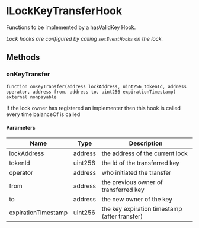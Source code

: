 # ILockKeyTransferHook

Functions to be implemented by a hasValidKey Hook.

_Lock hooks are configured by calling `setEventHooks` on the lock._

## Methods

### onKeyTransfer

```solidity
function onKeyTransfer(address lockAddress, uint256 tokenId, address operator, address from, address to, uint256 expirationTimestamp) external nonpayable
```

If the lock owner has registered an implementer then this hook is called every time balanceOf is called

#### Parameters

| Name                | Type    | Description                                   |
| ------------------- | ------- | --------------------------------------------- |
| lockAddress         | address | the address of the current lock               |
| tokenId             | uint256 | the Id of the transferred key                 |
| operator            | address | who initiated the transfer                    |
| from                | address | the previous owner of transferred key         |
| to                  | address | the new owner of the key                      |
| expirationTimestamp | uint256 | the key expiration timestamp (after transfer) |
